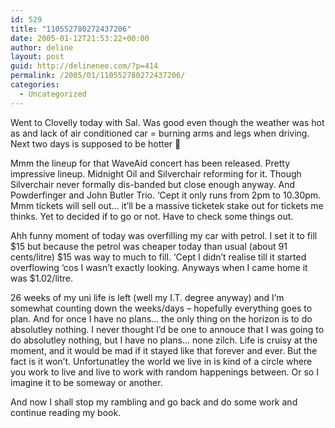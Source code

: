 ```yaml
---
id: 529
title: "110552780272437206"
date: 2005-01-12T21:53:22+00:00
author: deline
layout: post
guid: http://delineneo.com/?p=414
permalink: /2005/01/110552780272437206/
categories:
  - Uncategorized
---
```

Went to Clovelly today with Sal. Was good even though the weather was hot as and lack of air conditioned car = burning arms and legs when driving. Next two days is supposed to be hotter 🙁

Mmm the lineup for that WaveAid concert has been released. Pretty impressive lineup. Midnight Oil and Silverchair reforming for it. Though Silverchair never formally dis-banded but close enough anyway. And Powderfinger and John Butler Trio. &#8216;Cept it only runs from 2pm to 10.30pm. Mmm tickets will sell out&#8230; it&#8217;ll be a massive ticketek stake out for tickets me thinks. Yet to decided if to go or not. Have to check some things out.

Ahh funny moment of today was overfilling my car with petrol. I set it to fill $15 but because the petrol was cheaper today than usual (about 91 cents/litre) $15 was way to much to fill. &#8216;Cept I didn&#8217;t realise till it started overflowing &#8216;cos I wasn&#8217;t exactly looking. Anyways when I came home it was $1.02/litre.

26 weeks of my uni life is left (well my I.T. degree anyway) and I&#8217;m somewhat counting down the weeks/days &#8211; hopefully everything goes to plan. And for once I have no plans&#8230; the only thing on the horizon is to do absolutley nothing. I never thought I&#8217;d be one to annouce that I was going to do absolutley nothing, but I have no plans&#8230; none zilch. Life is cruisy at the moment, and it would be mad if it stayed like that forever and ever. But the fact is it won&#8217;t. Unfortunatley the world we live in is kind of a circle where you work to live and live to work with random happenings between. Or so I imagine it to be someway or another.

And now I shall stop my rambling and go back and do some work and continue reading my book.